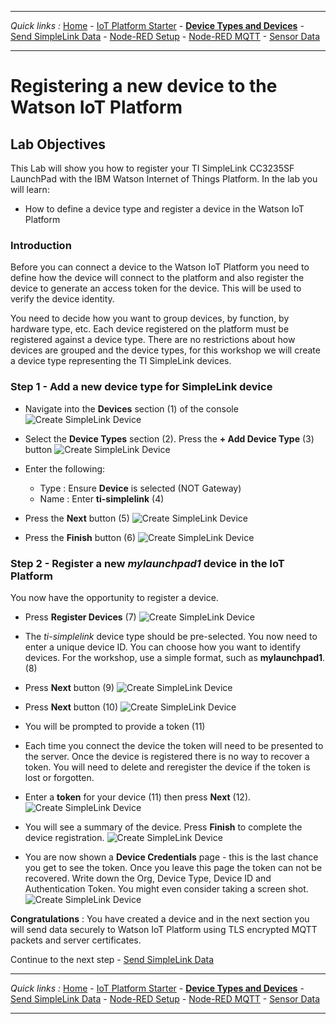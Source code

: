 ***
*Quick links :*
[Home](/README.md) - [IoT Platform Starter](CREATEIOTP.md) - [**Device Types and Devices**](SIMPLELINKDEVICE.md) - [Send SimpleLink Data](SENDCC3235.md) - [Node-RED Setup](NODERED.md) - [Node-RED MQTT](MQTTCONFIG.md) - [Sensor Data](SIMPLELINKIOTDATA.md)
***

# Registering a new device to the Watson IoT Platform

## Lab Objectives

This Lab will show you how to register your TI SimpleLink CC3235SF LaunchPad with the IBM Watson Internet of Things Platform.  In the lab you will learn:

- How to define a device type and register a device in the Watson IoT Platform

### Introduction

Before you can connect a device to the Watson IoT Platform you need to define how the device will connect to the platform and also register the device to generate an access token for the device.  This will be used to verify the device identity.

You need to decide how you want to group devices, by function, by hardware type, etc.  Each device registered on the platform must be registered against a device type.  There are no restrictions about how devices are grouped and the device types, for this workshop we will create a device type representing the TI SimpleLink devices.

### Step 1 - Add a new device type for SimpleLink device

- Navigate into the **Devices** section (1) of the console
![Create SimpleLink Device](/screenshots/IoTP-Devices.png)

- Select the **Device Types** section (2).  Press the **+ Add Device Type** (3) button
![Create SimpleLink Device](/screenshots/IoTP-DeviceType.png)

- Enter the following:
  - Type : Ensure **Device** is selected (NOT Gateway)
  - Name : Enter **ti-simplelink** (4)
- Press the **Next** button (5)
![Create SimpleLink Device](/screenshots/IoTP-DeviceType-Create.png)

- Press the **Finish** button (6)
![Create SimpleLink Device](/screenshots/IoTP-DeviceType-Done.png)

### Step 2 - Register a new *mylaunchpad1* device in the IoT Platform

You now have the opportunity to register a device.
- Press **Register Devices** (7)
![Create SimpleLink Device](/screenshots/IoTP-DeviceRegister.png)

- The *ti-simplelink* device type should be pre-selected.  You now need to enter a unique device ID.  You can choose how you want to identify devices.  For the workshop, use a simple format, such as **mylaunchpad1**. (8)
- Press **Next** button (9)
![Create SimpleLink Device](/screenshots/IoTP-DeviceName.png)

- Press **Next** button (10)
![Create SimpleLink Device](/screenshots/IoTP-DeviceInfo.png)
- You will be prompted to provide a token (11)

- Each time you connect the device the token will need to be presented to the server. Once the device is registered there is no way to recover a token. You will need to delete and reregister the device if the token is lost or forgotten.

- Enter a **token** for your device (11) then press **Next** (12).
![Create SimpleLink Device](/screenshots/IoTP-DeviceToken.png)

- You will see a summary of the device.  Press **Finish** to complete the device registration.
![Create SimpleLink Device](/screenshots/IoTP-DeviceSummary.png)

- You are now shown a **Device Credentials** page - this is the last chance you get to see the token.  Once you leave this page the token can not be recovered. Write down the Org, Device Type, Device ID and Authentication Token. You might even consider taking a screen shot.
![Create SimpleLink Device](/screenshots/IoTP-DeviceCreds.png)

**Congratulations** : You have created a device and in the next section you will send data securely to Watson IoT Platform using TLS encrypted MQTT packets and server certificates.

Continue to the next step - [Send SimpleLink Data](SENDCC3235.md)
***
*Quick links :*
[Home](/README.md) - [IoT Platform Starter](CREATEIOTP.md) - [**Device Types and Devices**](SIMPLELINKDEVICE.md) - [Send SimpleLink Data](SENDCC3235.md) - [Node-RED Setup](NODERED.md) - [Node-RED MQTT](MQTTCONFIG.md) - [Sensor Data](SIMPLELINKIOTDATA.md)
***
